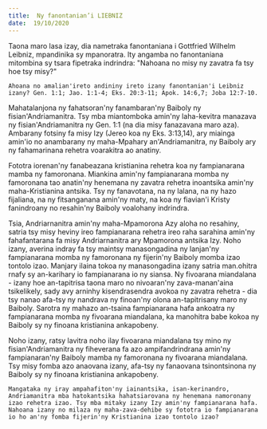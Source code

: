 ```yaml
---
title:  Ny fanontanian’i LIEBNIZ
date:  19/10/2020
---
```


Taona maro lasa izay, dia nametraka fanontaniana i Gottfried Wilhelm Leibniz, mpandinika sy mpanoratra. lty angamba no fanontaniana mitombina sy tsara fipetraka indrindra: "Nahoana no misy ny zavatra fa tsy hoe tsy misy?"

`Ahoana no amalian'ireto andininy ireto izany fanontanian'i Leibniz izany? Gen. 1:1; Jao. 1:1-4; Eks. 20:3-11; Apok. 14:6,7; Joba 12:7-10.`

Mahatalanjona ny fahatsoran'ny fanambaran'ny Baiboly ny fisian'Andriamanitra. Tsy mba miantomboka amin'ny laha-kevitra manazava ny fisian'Andriamanitra ny Gen. 1:1 (na dia misy fanazavana maro aza). Ambarany fotsiny fa misy Izy (Jereo koa ny Eks. 3:13,14), ary miainga amin'io no anambarany ny maha-Mpahary an'Andriamanitra, ny Baiboly ary ny fahamarinana rehetra voarakitra ao anatiny.

Fototra iorenan'ny fanabeazana kristianina rehetra koa ny fampianarana mamba ny famoronana. Miankina amin'ny fampianarana momba ny famoronana tao anatin'ny henemana ny zavatra rehetra inoantsika amin'ny maha-Kristianina antsika. Tsy ny fanavotana, na ny lalana, na ny hazo fijaliana, na ny fitsanganana amin'ny maty, na koa ny fiavian'i Kristy fanindroany no resahin'ny Baiboly voalohany indrindra.

Tsia, Andriarnanitra amin'ny maha-Mpamorona Azy aloha no resahiny, satria tsy misy heviny ireo fampianarana rehetra ireo raha sarahina amin'ny fahafantarana fa misy Andriarnanitra ary Mpamorona antsika Izy. Noho izany, averina indray fa tsy maintsy manasongadina ny lanjan'ny fampianarana momba ny famoronana ny fijerin'ny Baiboly momba izao tontolo izao. Manjary ilaina tokoa ny manasongadina izany satria man.ohitra rnafy sy an-karihary io fampianarana io ny siansa. Ny fivoarana miandalana - izany hoe an-tapitrisa taona maro no nivoaran'ny zava-manan'aina tsikelikely, sady avy arninhy kisendrasendra avokoa ny zavatra rehetra - dia tsy nanao afa-tsy ny nandrava ny finoan'ny olona an-tapitrisany maro ny Baiboly. Sarotra ny mahazo an-tsaina fampianarana hafa ankoatra ny fampianarana momba ny fivoarana miandalana, ka manohitra babe kokoa ny Baiboly sy ny finoana kristianina ankapobeny.

Noho izany, ratsy lavitra noho ilay fivoarana miandalana tsy mino ny fisian'Andriamanitra ny fiheverana fa azo ampifandrindrana amin'ny fampianaran'ny Baiboly mamba ny famoronana ny fivoarana miandalana. Tsy misy fomba azo anaovana izany, afa-tsy ny fanaovana tsinontsinona ny Baiboly sy ny finoana kristianina ankapobeny.

`Mangataka ny iray ampahafiton'ny iainantsika, isan-kerinandro, Andriamanitra mba hatokantsika hahatsiarovana ny henemana namoronany izao rehetra izao. Tsy mba mitaky izany Izy amin'ny fampianarana hafa. Nahoana izany no milaza ny maha-zava-dehibe sy fototra io fampianarana io ho an'ny fomba fijerin'ny Kristianina izao tontolo izao?`